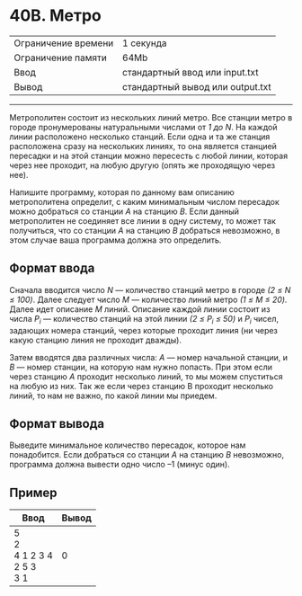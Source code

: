 # 40B. Метро

<table>
  <tr>
  	<td>Ограничение времени</td>
  	<td>1 секунда</td>
  </tr>
  <tr>
  	<td>Ограничение памяти</td>
  	<td>64Mb</td>
  </tr>
  <tr>
  	<td>Ввод</td>
  	<td>стандартный ввод или input.txt</td>
  </tr>
  <tr>
  	<td>Вывод</td>
  	<td>стандартный вывод или output.txt</td>
  </tr>
</table>

---
Метрополитен состоит из нескольких линий метро. Все станции метро в городе пронумерованы натуральными числами от *1 до N*. На каждой линии расположено несколько станций. Если одна и та же станция расположена сразу на нескольких линиях, то она является станцией пересадки и на этой станции можно пересесть с любой линии, которая через нее проходит, на любую другую (опять же проходящую через нее).

Напишите программу, которая по данному вам описанию метрополитена определит, с каким минимальным числом пересадок можно добраться со станции *A* на станцию *B*. Если данный метрополитен не соединяет все линии в одну систему, то может так получиться, что со станции *A* на станцию *B* добраться невозможно, в этом случае ваша программа должна это определить.

## Формат ввода

Сначала вводится число *N* — количество станций метро в городе *(2 ≤ N ≤ 100)*. Далее следует число *M* — количество линий метро *(1 ≤ M ≤ 20).* Далее идет описание *M* линий. Описание каждой линии состоит из числа *P<sub>i</sub>* — количество станций на этой линии *(2 ≤ *P<sub>i</sub>* ≤ 50)* и *P<sub>i</sub>* чисел, задающих номера станций, через которые проходит линия (ни через какую станцию линия не проходит дважды).

Затем вводятся два различных числа: *A* — номер начальной станции, и *B* — номер станции, на которую нам нужно попасть. При этом если через станцию *A* проходит несколько линий, то мы можем спуститься на любую из них. Так же если через станцию B проходит несколько линий, то нам не важно, по какой линии мы приедем.

## Формат вывода

Выведите минимальное количество пересадок, которое нам понадобится. Если добраться со станции *A* на станцию *B* невозможно, программа должна вывести одно число –1 (минус один).

## Пример

|Ввод|Вывод|
|---|---|
|5<br>2<br>4 1 2 3 4<br>2 5 3<br>3 1|0|
